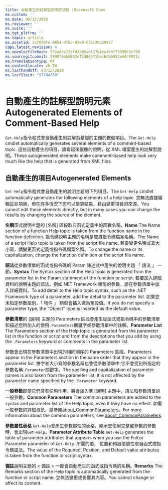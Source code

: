 ```yaml
---
title: 自動產生的註解型說明的項目 |Microsoft Docs
ms.custom: ''
ms.date: 09/12/2016
ms.reviewer: ''
ms.suite: ''
ms.tgt_pltfrm: ''
ms.topic: article
ms.assetid: 2a7098fe-0854-4fbb-83e9-073c20b299c7
caps.latest.revision: 4
ms.openlocfilehash: 572a80c72efd29b5c6117b1ea16bf75998b3c700
ms.sourcegitcommit: 5990f04b8042ef2d8e571bec6d5b051e64c9921c
ms.translationtype: MT
ms.contentlocale: zh-TW
ms.lasthandoff: 03/12/2019
ms.locfileid: "57794360"
---
```

# <a name="autogenerated-elements-of-comment-based-help"></a><span data-ttu-id="bb562-102">自動產生的註解型說明元素</span><span class="sxs-lookup"><span data-stu-id="bb562-102">Autogenerated Elements of Comment-Based Help</span></span>

<span data-ttu-id="bb562-103">`Get-Help`指令程式會自動產生的註解為基礎的主題的數個項目。</span><span class="sxs-lookup"><span data-stu-id="bb562-103">The `Get-Help` cmdlet automatically generates several elements of a comment-based topic.</span></span> <span data-ttu-id="bb562-104">這些自動產生的項目，請看起來很像的說明，從 XML 檔案產生的註解型說明。</span><span class="sxs-lookup"><span data-stu-id="bb562-104">These autogenerated elements make comment-based help look very much like the help that is generated from XML files.</span></span>

## <a name="autogenerated-elements"></a><span data-ttu-id="bb562-105">自動產生的項目</span><span class="sxs-lookup"><span data-stu-id="bb562-105">Autogenerated Elements</span></span>

<span data-ttu-id="bb562-106">`Get-Help`指令程式會自動產生的說明主題的下列項目。</span><span class="sxs-lookup"><span data-stu-id="bb562-106">The `Get-Help` cmdlet automatically generates the following elements of a help topic.</span></span> <span data-ttu-id="bb562-107">您無法直接編輯這些項目，但在許多情況下您可以變更結果，藉由變更項目的來源。</span><span class="sxs-lookup"><span data-stu-id="bb562-107">You cannot edit these elements directly, but in many cases you can change the results by changing the source of the element.</span></span>

<span data-ttu-id="bb562-108">**名稱**函式說明主題的 [名稱] 區段取自函式定義中的函數名稱。</span><span class="sxs-lookup"><span data-stu-id="bb562-108">**Name** The Name section of a function Help topic is taken from the function name in the function definition.</span></span> <span data-ttu-id="bb562-109">指令碼說明主題的名稱是取自指令碼檔案名稱。</span><span class="sxs-lookup"><span data-stu-id="bb562-109">The Name of a script Help topic is taken from the script file name.</span></span> <span data-ttu-id="bb562-110">若要變更名稱或其大小寫，請變更函式定義或指令碼檔案名稱。</span><span class="sxs-lookup"><span data-stu-id="bb562-110">To change the name or its capitalization, change the function definition or the script file name.</span></span>

<span data-ttu-id="bb562-111">**語法**從參數清單的函式或指令碼的 Param 陳述式中產生的說明主題 「 語法 」 一節。</span><span class="sxs-lookup"><span data-stu-id="bb562-111">**Syntax** The Syntax section of the Help topic is generated from the parameter list in the Param statement of the function or script.</span></span> <span data-ttu-id="bb562-112">若要加入詳細資料的說明主題的語法，例如.NET Framework 類型的參數，請在參數清單中加入詳細資料。</span><span class="sxs-lookup"><span data-stu-id="bb562-112">To add detail to the Help topic syntax, such as the .NET Framework type of a parameter, add the detail to the parameter list.</span></span> <span data-ttu-id="bb562-113">如果您未指定參數型別，「 物件 」 類型會插入做為預設值。</span><span class="sxs-lookup"><span data-stu-id="bb562-113">If you do not specify a parameter type, the "Object" type is inserted as the default value.</span></span>

<span data-ttu-id="bb562-114">**參數清單**的 [說明] 主題的 Parameters 區段會產生從函式或指令碼中的參數清單和描述您所加入的使用`.Parameters`關鍵字或參數清單中的註解。</span><span class="sxs-lookup"><span data-stu-id="bb562-114">**Parameter List** The Parameters section of the Help topic is generated from the parameter list in the function or script and from the descriptions that you add by using the `.Parameters` keyword or comments in the parameter list.</span></span>

<span data-ttu-id="bb562-115">參數會出現在參數清單中出現的相同順序的 Parameters 區段。</span><span class="sxs-lookup"><span data-stu-id="bb562-115">Parameters appear in the Parameters section in the same order that they appear in the parameter list.</span></span> <span data-ttu-id="bb562-116">拼字和大小寫的參數名稱也會從參數清單中;它不會受到所指定的參數名稱`.Parameter`關鍵字。</span><span class="sxs-lookup"><span data-stu-id="bb562-116">The spelling and capitalization of parameter names is also taken from the parameter list; it is not affected by the parameter name specified by the `.Parameter` keyword.</span></span>

<span data-ttu-id="bb562-117">**一般參數**即使它們沒有任何作用，將會加入至 [說明] 主題中，語法和參數清單的一般參數。</span><span class="sxs-lookup"><span data-stu-id="bb562-117">**Common Parameters** The common parameters are added to the syntax and parameter list of the Help topic, even if they have no effect.</span></span> <span data-ttu-id="bb562-118">如需一般參數的詳細資訊，請參閱[about_CommonParameters](/powershell/module/microsoft.powershell.core/about/about_commonparameters)。</span><span class="sxs-lookup"><span data-stu-id="bb562-118">For more information about the common parameters, see [about_CommonParameters](/powershell/module/microsoft.powershell.core/about/about_commonparameters).</span></span>

<span data-ttu-id="bb562-119">**參數屬性表格**
 `Get-Help`會產生參數屬性的表格，顯示您使用完整或參數的參數時，會出現`Get-Help`。</span><span class="sxs-lookup"><span data-stu-id="bb562-119">**Parameter Attribute Table**
`Get-Help` generates the table of parameter attributes that appears when you use the Full or Parameter parameter of `Get-Help`.</span></span> <span data-ttu-id="bb562-120">所需的值、 位置和預設值屬性取自函式或指令碼語法。</span><span class="sxs-lookup"><span data-stu-id="bb562-120">The value of the Required, Position, and Default value attributes is taken from the function or script syntax.</span></span>

<span data-ttu-id="bb562-121">**備註**說明主題的 < 備註 > 一節會自動產生的函式或指令碼的名稱。</span><span class="sxs-lookup"><span data-stu-id="bb562-121">**Remarks** The Remarks section of the Help topic is automatically generated from the function or script name.</span></span> <span data-ttu-id="bb562-122">您無法變更或影響其內容。</span><span class="sxs-lookup"><span data-stu-id="bb562-122">You cannot change or affect its content.</span></span>

